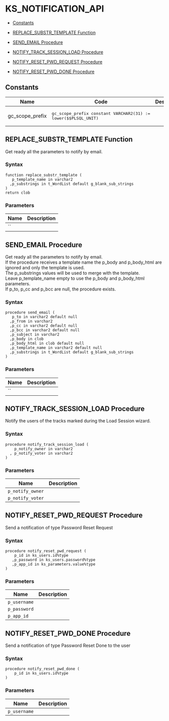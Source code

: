 # KS_NOTIFICATION_API



- [Constants](#constants)



- [REPLACE_SUBSTR_TEMPLATE Function](#replace_substr_template)
- [SEND_EMAIL Procedure](#send_email)
- [NOTIFY_TRACK_SESSION_LOAD Procedure](#notify_track_session_load)
- [NOTIFY_RESET_PWD_REQUEST Procedure](#notify_reset_pwd_request)
- [NOTIFY_RESET_PWD_DONE Procedure](#notify_reset_pwd_done)





## Constants<a name="constants"></a>

Name | Code | Description
--- | --- | ---
gc_scope_prefix | <pre>gc_scope_prefix constant VARCHAR2(31) := lower($$PLSQL_UNIT) || '.';</pre> | Standard logger package name






 
## REPLACE_SUBSTR_TEMPLATE Function<a name="replace_substr_template"></a>


<p>
<p>Get ready all the parameters to notify by email.</p>
</p>

### Syntax
```plsql
function replace_substr_template (
   p_template_name in varchar2
  ,p_substrings in t_WordList default g_blank_sub_strings
)
return clob
```

### Parameters
Name | Description
--- | ---
`` | 
 
 





 
## SEND_EMAIL Procedure<a name="send_email"></a>


<p>
<p>Get ready all the parameters to notify by email.<br />If the procedure receives a template name the p_body and p_body_html are ignored and only the template is used.<br />The p_substrings values will be used to merge with the template.<br />Leave p_template_name empty to use the p_body and p_body_html parameters.<br />If p_to, p_cc and p_bcc are null, the procedure exists.</p>
</p>

### Syntax
```plsql
procedure send_email (
   p_to in varchar2 default null
  ,p_from in varchar2
  ,p_cc in varchar2 default null
  ,p_bcc in varchar2 default null
  ,p_subject in varchar2
  ,p_body in clob
  ,p_body_html in clob default null
  ,p_template_name in varchar2 default null
  ,p_substrings in t_WordList default g_blank_sub_strings
)
```

### Parameters
Name | Description
--- | ---
`` | 
 
 





 
## NOTIFY_TRACK_SESSION_LOAD Procedure<a name="notify_track_session_load"></a>


<p>
<p>Notify the users of the tracks marked during the Load Session wizard.</p>
</p>

### Syntax
```plsql
procedure notify_track_session_load (
    p_notify_owner in varchar2
  , p_notify_voter in varchar2
)
```

### Parameters
Name | Description
--- | ---
`p_notify_owner` | 
`p_notify_voter` | 
 
 





 
## NOTIFY_RESET_PWD_REQUEST Procedure<a name="notify_reset_pwd_request"></a>


<p>
<p>Send a notification of type Password Reset Request </p>
</p>

### Syntax
```plsql
procedure notify_reset_pwd_request (
    p_id in ks_users.id%type
   ,p_password in ks_users.password%type
   ,p_app_id in ks_parameters.value%type
)
```

### Parameters
Name | Description
--- | ---
`p_username` | 
`p_password` | 
`p_app_id` | 
 
 





 
## NOTIFY_RESET_PWD_DONE Procedure<a name="notify_reset_pwd_done"></a>


<p>
<p>Send a notification of type Password Reset Done to the user</p>
</p>

### Syntax
```plsql
procedure notify_reset_pwd_done (
    p_id in ks_users.id%type
)
```

### Parameters
Name | Description
--- | ---
`p_username` | 
 
 





 
